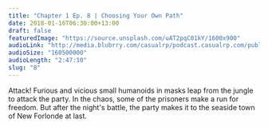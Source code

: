 ```yaml
---
title: "Chapter 1 Ep. 8 | Choosing Your Own Path"
date: 2018-01-16T06:30:00+13:00
draft: false
featuredImage: "https://source.unsplash.com/uAT2pqC01kY/1600x900"
audioLink: "http://media.blubrry.com/casualrp/podcast.casualrp.com/public/EP%20008%20-%20Choosing%20Your%20Own%20Path%20.mp3"
audioSize: "160500000"
audioLength: "2:47:10"
slug: "8"
---
```


Attack! Furious and vicious small humanoids in masks leap from the jungle to attack the party. In the chaos, some of the prisoners make a run for freedom. But after the night's battle, the party makes it to the seaside town of New Forlonde at last.
